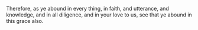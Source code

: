 Therefore, as ye abound in every thing, in faith, and utterance, and knowledge, and in all diligence, and in your love to us, see that ye abound in this grace also.
